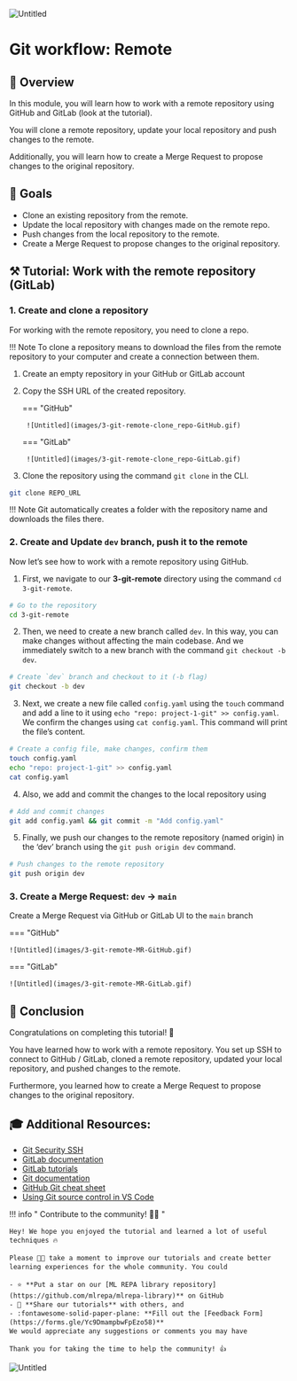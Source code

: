 ![Untitled](images/3-git-remote.png)


# Git workflow: Remote

## **👀 Overview**
In this module, you will learn how to work with a remote repository using GitHub and GitLab (look at the tutorial). 

You will clone a remote repository, update your local repository and push changes to the remote. 

Additionally, you will learn how to create a Merge Request to propose changes to the original repository.

## **🎯 Goals**
- Clone an existing repository from the remote.
- Update the local repository with changes made on the remote repo.
- Push changes from the local repository to the remote.
- Create a Merge Request to propose changes to the original repository.

## **⚒️ Tutorial: Work with the remote repository (GitLab)**

### **1. Create and clone a repository**

For working with the remote repository, you need to clone a repo.

!!! Note
    To clone a repository means to download the files from the remote repository to your computer and create a connection between them.

1. Create an empty repository in your GitHub or GitLab account
2. Copy the SSH URL of the created repository.

    === "GitHub"

        ![Untitled](images/3-git-remote-clone_repo-GitHub.gif)

    === "GitLab"

        ![Untitled](images/3-git-remote-clone_repo-GitLab.gif)

3. Clone the repository using the command `git clone` in the CLI.

```bash
git clone REPO_URL
```

!!! Note
        Git automatically creates a folder with the repository name and downloads the files there.

### **2. Create and Update `dev` branch, push it to the remote**

Now let’s see how to work with a remote repository using GitHub. 

1. First, we navigate to our **3-git-remote** directory using the command `cd 3-git-remote`.

```bash
# Go to the repository 
cd 3-git-remote
```
2. Then, we need to create a new branch called `dev`. In this way, you can make changes without affecting the main codebase.
And we immediately switch to a new branch with the command `git checkout -b dev`.

```bash
# Create `dev` branch and checkout to it (-b flag)
git checkout -b dev
```
3. Next, we create a new file called `config.yaml` using the `touch` command and add a line to it using `echo "repo: project-1-git" >> config.yaml`. 
We confirm the changes using `cat config.yaml`.  This command will print the file’s content.

```bash
# Create a config file, make changes, confirm them
touch config.yaml 
echo "repo: project-1-git" >> config.yaml
cat config.yaml
```
4. Also, we add and commit the changes to the local repository using

```bash
# Add and commit changes
git add config.yaml && git commit -m "Add config.yaml"
```
5. Finally, we push our changes to the remote repository (named origin) in the ‘dev’ branch using the `git push origin dev` command. 

```bash
# Push changes to the remote repository
git push origin dev
```

### **3. Create a Merge Request: `dev` → `main`**

Create a Merge Request via GitHub or GitLab  UI to the `main` branch

=== "GitHub"

    ![Untitled](images/3-git-remote-MR-GitHub.gif)

=== "GitLab"

    ![Untitled](images/3-git-remote-MR-GitLab.gif)

## **🏁 Conclusion**

Congratulations on completing this tutorial! 🥳

You have learned how to work with a remote repository. You set up SSH to connect to GitHub / GitLab, cloned a remote repository, updated your local repository, and pushed changes to the remote.

Furthermore, you learned how to create a Merge Request to propose changes to the original repository.

## **🎓 Additional Resources:**

- [Git Security SSH](https://www.w3schools.com/git/git_security_ssh.asp?remote=github)
- [GitLab documentation](https://docs.gitlab.com/)
- [GitLab tutorials](https://docs.gitlab.com/ee/gitlab-basics/)
- [Git documentation](https://git-scm.com/doc)
- [GitHub Git cheat sheet](https://github.github.com/training-kit/downloads/github-git-cheat-sheet/)
- [Using Git source control in VS Code](https://code.visualstudio.com/docs/sourcecontrol/overview)

!!! info " Contribute to the community! 🙏🏻 "

    Hey! We hope you enjoyed the tutorial and learned a lot of useful techniques 🔥 
    
    Please 🙏🏻 take a moment to improve our tutorials and create better learning experiences for the whole community. You could

    - ⭐ **Put a star on our [ML REPA library repository](https://github.com/mlrepa/mlrepa-library)** on GitHub 
    - 📣 **Share our tutorials** with others, and
    - :fontawesome-solid-paper-plane: **Fill out the [Feedback Form](https://forms.gle/Yc9DmampbwFpEzo58)**
    We would appreciate any suggestions or comments you may have

    Thank you for taking the time to help the community! 👍

![Untitled](images/footer.png)